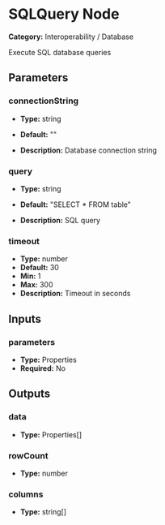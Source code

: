 
# SQLQuery Node

**Category:** Interoperability / Database

Execute SQL database queries

## Parameters


### connectionString
- **Type:** string
- **Default:** ""


- **Description:** Database connection string


### query
- **Type:** string
- **Default:** "SELECT * FROM table"


- **Description:** SQL query


### timeout
- **Type:** number
- **Default:** 30
- **Min:** 1
- **Max:** 300
- **Description:** Timeout in seconds


## Inputs


### parameters
- **Type:** Properties
- **Required:** No



## Outputs


### data
- **Type:** Properties[]



### rowCount
- **Type:** number



### columns
- **Type:** string[]




